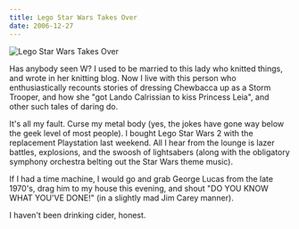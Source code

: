 ```yaml
---
title: Lego Star Wars Takes Over
date: 2006-12-27
---
```


![Lego Star Wars Takes Over](https://source.unsplash.com/hopX_jpVtRM/1600x900)

Has anybody seen W? I used to be married to this lady who knitted things, and wrote in her knitting blog. Now I live with this person who enthusiastically recounts stories of dressing Chewbacca up as a Storm Trooper, and how she "got Lando Calrissian to kiss Princess Leia", and other such tales of daring do.

It's all my fault. Curse my metal body (yes, the jokes have gone way below the geek level of most people). I bought Lego Star Wars 2 with the replacement Playstation last weekend. All I hear from the lounge is lazer battles, explosions, and the swoosh of lightsabers (along with the obligatory symphony orchestra belting out the Star Wars theme music).

If I had a time machine, I would go and grab George Lucas from the late 1970's, drag him to my house this evening, and shout "DO YOU KNOW WHAT YOU'VE DONE!" (in a slightly mad Jim Carey manner).

I haven't been drinking cider, honest.